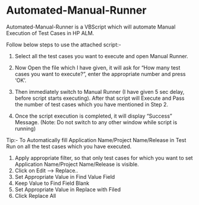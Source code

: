 # Automated-Manual-Runner
Automated-Manual-Runner is a VBScript which will automate Manual Execution of Test Cases in HP ALM.

Follow below steps to use the attached script:-

1.	Select all the test cases you want to execute and open Manual Runner.
  

2.	Now Open the file which I have given, it will ask for “How many test cases you want to execute?”, enter the appropriate number and press ‘OK’.
 

3.	Then immediately switch to Manual Runner (I have given 5 sec delay, before script starts executing). After that script will Execute and Pass the number of test cases which you have mentioned in Step 2.

4.	Once the script execution is completed, it will display “Success” Message. (Note: Do not switch to any other window while script is running)

 


Tip:- To Automatically fill Application Name/Project Name/Release in Test Run on all the test cases which you have executed.

1.	Apply appropriate filter, so that only test cases for which you want to set Application Name/Project Name/Release is visible.
2.	Click on Edit --> Replace..
3.	Set Appropriate Value in Find Value Field
4.	Keep Value to Find Field Blank
5.	Set Appropriate Value in Replace with Filed
6.	Click Replace All

 


